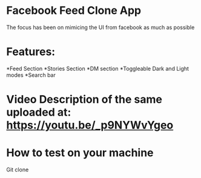 # Facebook Feed Clone App
The focus has been on mimicing the UI from facebook as much as possible

# Features:
*Feed Section
*Stories Section
*DM section
*Toggleable Dark and Light modes
*Search bar 

# Video Description of the same uploaded at: https://youtu.be/_p9NYWvYgeo


# How to test on your machine
Git clone 
